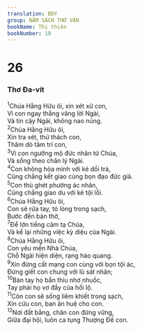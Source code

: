 ```yaml
---
translation: BDY
group: NĂM SÁCH THƠ VĂN
bookName: Thi thiên 
bookNumber: 19
---
```


<div class="title"><h1>26</h1><h3>Thơ Đa-vít</h3></div>
<span class="verse thi_26_1"><sup>1</sup>Chúa Hằng Hữu ôi, xin xét xử con,<br/>Vì con ngay thẳng vâng lời Ngài,<br/>Và tin cậy Ngài, không nao núng.<br/></span>
<span class="verse thi_26_2"><sup>2</sup>Chúa Hằng Hữu ôi,<br/>Xin tra xét, thử thách con,<br/>Thăm dò tâm trí con,<br/></span>
<span class="verse thi_26_3"><sup>3</sup>Vì con ngưỡng mộ đức nhân từ Chúa,<br/>Và sống theo chân lý Ngài.<br/></span>
<span class="verse thi_26_4"><sup>4</sup>Con không hòa mình với kẻ dối trá,<br/>Cũng chẳng kết giao cùng bọn đạo đức giả.<br/></span>
<span class="verse thi_26_5"><sup>5</sup>Con thù ghét phường ác nhân,<br/>Cũng chẳng giao du với kẻ tội lỗi.<br/></span>
<span class="verse thi_26_6"><sup>6</sup>Chúa Hằng Hữu ôi,<br/>Con sẽ rửa tay, tỏ lòng trong sạch,<br/>Bước đến bàn thờ,<br/></span>
<span class="verse thi_26_7"><sup>7</sup>Để lớn tiếng cảm tạ Chúa,<br/>Và kể lại những việc kỳ diệu của Ngài.<br/></span>
<span class="verse thi_26_8"><sup>8</sup>Chúa Hằng Hữu ôi,<br/>Con yêu mến Nhà Chúa,<br/>Chỗ Ngài hiện diện, rạng hào quang.<br/></span>
<span class="verse thi_26_9"><sup>9</sup>Xin đừng cất mạng con cùng với bọn tội ác,<br/>Đừng giết con chung với lũ sát nhân;<br/></span>
<span class="verse thi_26_10"><sup>10</sup>Bàn tay họ bẩn thỉu nhơ nhuốc,<br/>Tay phải họ vơ đầy của hối lộ.<br/></span>
<span class="verse thi_26_11"><sup>11</sup>Còn con sẽ sống liêm khiết trong sạch,<br/>Xin cứu con, ban ân huệ cho con.<br/></span>
<span class="verse thi_26_12"><sup>12</sup>Nơi đất bằng, chân con đứng vững,<br/>Giữa đại hội, luôn ca tụng Thượng Đế con.</span>
